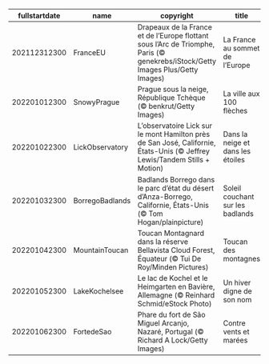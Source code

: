 |fullstartdate|name|copyright|title|image|
|--|--|--|--|--|
202112312300|FranceEU|Drapeaux de la France et de l’Europe flottant sous l’Arc de Triomphe, Paris (© genekrebs/iStock/Getty Images Plus/Getty Images)|La France au sommet de l’Europe|![](/fr-FR/2022/01/202112312300FranceEU.jpg)|
202201012300|SnowyPrague|Prague sous la neige, République Tchèque (© benkrut/Getty Images)|La ville aux 100 flèches|![](/fr-FR/2022/01/202201012300SnowyPrague.jpg)|
202201022300|LickObservatory|L’observatoire Lick sur le mont Hamilton près de San José, Californie, États-Unis (© Jeffrey Lewis/Tandem Stills + Motion)|Dans la neige et dans les étoiles|![](/fr-FR/2022/01/202201022300LickObservatory.jpg)|
202201032300|BorregoBadlands|Badlands Borrego dans le parc d’état du désert d’Anza-Borrego, Californie, États-Unis (© Tom Hogan/plainpicture)|Soleil couchant sur les badlands|![](/fr-FR/2022/01/202201032300BorregoBadlands.jpg)|
202201042300|MountainToucan|Toucan Montagnard dans la réserve Bellavista Cloud Forest, Équateur (© Tui De Roy/Minden Pictures)|Toucan des montagnes|![](/fr-FR/2022/01/202201042300MountainToucan.jpg)|
202201052300|LakeKochelsee|Le lac de Kochel et le Heimgarten en Bavière, Allemagne (© Reinhard Schmid/eStock Photo)|Un hiver digne de son nom|![](/fr-FR/2022/01/202201052300LakeKochelsee.jpg)|
202201062300|FortedeSao|Phare du fort de São Miguel Arcanjo, Nazaré, Portugal (© Richard A Lock/Getty Images)|Contre vents et marées|![](/fr-FR/2022/01/202201062300FortedeSao.jpg)|
